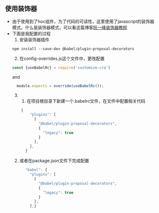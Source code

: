 <!--
 * @Author: your name
 * @Date: 2020-03-01 12:53:03
 * @LastEditTime: 2020-03-01 13:19:47
 * @LastEditors: Please set LastEditors
 * @Description: In User Settings Edit
 * @FilePath: /linqiang/react-got/projectStatus/decorator.md
 -->

<!--配置装饰器的过程-->
## 使用装饰器
* 由于使用到了hoc组件，为了代码的可读性，这里使用了javascript的装饰器模式。什么是装饰器模式，可以看这篇博客[阮一峰装饰器教程](https://es6.ruanyifeng.com/#docs/decorator)
* 下面是我配置的过程
  1. 安装装饰器插件
   ```
   npm install --save-dev @babel/plugin-proposal-decorators
   ```
  2. 在config-overrides.js这个文件中，更改配置
    ```javascript
    const {useBabelRc} = require('customize-cra')
    ```
    and
    ```javascript
      module.exports = override(useBabelRc());
    ```
  3. 1. 在项目根目录下新建一个.babelrc文件，在文件中配置相关代码
  ```javascript
      {
          "plugins": [
            [
              "@babel/plugin-proposal-decorators",
              {
                "legacy": true
              }
            ],
          ],
        }
  ```
     2. 或者在package.json文件下完成配置
  ```javascript
        "babel": {
          "plugins": [
            [
              "@babel/plugin-proposal-decorators",
              {
                "legacy": true
              }
            ],
          ],}
  ```